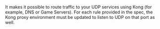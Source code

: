 It makes it possible to route traffic to your UDP services using Kong (for example, DNS or Game Servers). 
For each rule provided in the spec, the Kong proxy environment must be updated to listen to UDP on that port as well.
